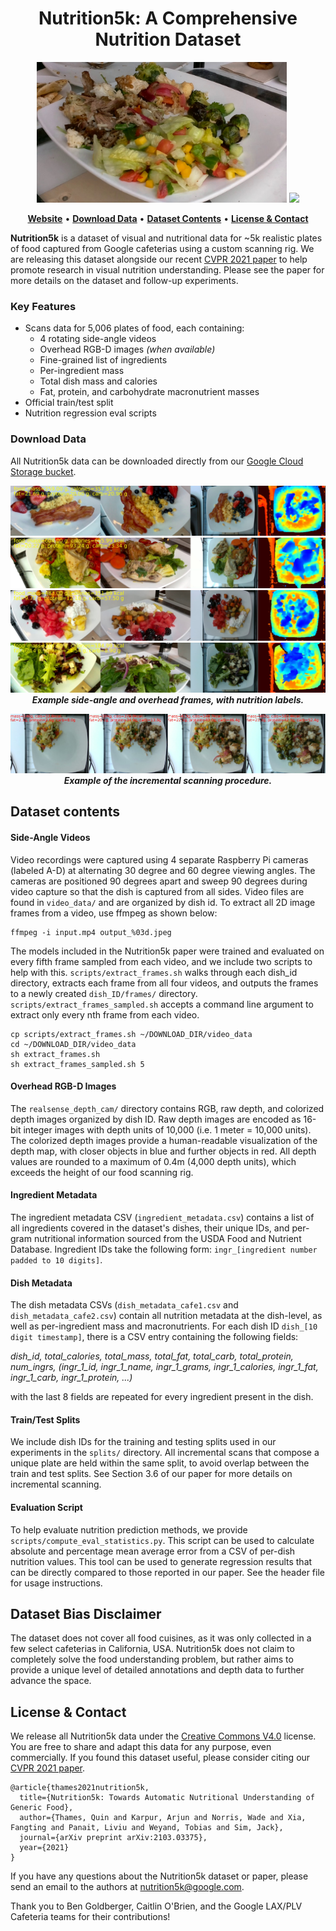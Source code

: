 <div align="center">

# Nutrition5k: A Comprehensive Nutrition Dataset

<p align="center">
	<img src="res/example_plate.jpg" width="400px">
	<img src="res/scan.gif" width="400px">
</p>

<p align="center">
	<a href="https://github.com/google-research-datasets/Nutrition5k"><b>Website</b></a> •
	<a href="#download-data"><b>Download Data</b></a> •
	<a href="#dataset-contents"><b>Dataset Contents</b></a> •
	<a href="#license--contact"><b>License & Contact</b></a>
</p>

</div>

<b>Nutrition5k</b> is a dataset of visual and nutritional data for ~5k realistic plates of food captured from Google cafeterias using a custom scanning rig. We are releasing this dataset alongside our recent <a href="https://arxiv.org/abs/2103.03375">CVPR 2021 paper</a> to help promote research in visual nutrition understanding. Please see the paper for more details on the dataset and follow-up experiments.

### Key Features
<ul>
	<li>Scans data for 5,006 plates of food, each containing:
		<ul>
			<li>4 rotating side-angle videos</li>
			<li>Overhead RGB-D images <i>(when available)</i></li>
			<li>Fine-grained list of ingredients</li>
			<li>Per-ingredient mass</li>
			<li>Total dish mass and calories</li>
			<li>Fat, protein, and carbohydrate macronutrient masses</li>
		</ul></li>
	<li>Official train/test split</li>
	<li>Nutrition regression eval scripts</li>
</ul>

### Download Data
All Nutrition5k data can be downloaded directly from our <a href="">Google Cloud Storage bucket</a>. 


<p align="center">
	<img src="res/plate_1.jpg">
	<img src="res/plate_2.jpg">
	<img src="res/plate_3.jpg">
	<img src="res/plate_4.jpg">
	<i><b>Example side-angle and overhead frames, with nutrition labels.</b></i>
</p>

<!--### Dish Ingredient Label
<img src="res/ingredients_table.png" width="200px">
<img src="res/example_plate.jpg" width="400px">
-->

<p align="center">
	<img src="res/incremental.jpg">
	<i><b>Example of the incremental scanning procedure.</b></i>
</p>



## Dataset contents

#### Side-Angle Videos
Video recordings were captured using 4 separate Raspberry Pi cameras (labeled A-D) at alternating 30 degree and 60 degree viewing angles. The cameras are positioned 90 degrees apart and sweep 90 degrees during video capture so that the dish is captured from all sides.
Video files are found in `video_data/` and are organized by dish id. To extract all 2D image frames from a video, use ffmpeg as shown below:
```
ffmpeg -i input.mp4 output_%03d.jpeg
```

The models included in the Nutrition5k paper were trained and evaluated on every fifth frame sampled from each video, and we include two scripts to help with this. `scripts/extract_frames.sh` walks through each dish_id directory, extracts each frame from all four videos, and outputs the frames to a newly created `dish_ID/frames/` directory. `scripts/extract_frames_sampled.sh` accepts a command line argument to extract only every nth frame from each video.

```
cp scripts/extract_frames.sh ~/DOWNLOAD_DIR/video_data
cd ~/DOWNLOAD_DIR/video_data
sh extract_frames.sh
sh extract_frames_sampled.sh 5
```

#### Overhead RGB-D Images
The `realsense_depth_cam/` directory contains RGB, raw depth, and colorized depth images organized by dish ID. Raw depth images are encoded as 16-bit integer images with depth units of 10,000 (i.e. 1 meter = 10,000 units). The colorized depth images provide a human-readable visualization of the depth map, with closer objects in blue and further objects in red. All depth values are rounded to a maximum of 0.4m (4,000 depth units), which exceeds the height of our food scanning rig.

#### Ingredient Metadata
The ingredient metadata CSV (`ingredient_metadata.csv`) contains a list of all ingredients covered in the dataset's dishes, their unique IDs, and per-gram nutritional information sourced from the USDA Food and Nutrient Database. Ingredient IDs take the following form: `ingr_[ingredient number padded to 10 digits]`.

#### Dish Metadata
The dish metadata CSVs (`dish_metadata_cafe1.csv` and `dish_metadata_cafe2.csv`) contain all nutrition metadata at the dish-level, as well as per-ingredient mass and macronutrients. For each dish ID `dish_[10 digit timestamp]`, there is a CSV entry containing the following fields: 

<i>dish_id, total_calories, total_mass, total_fat, total_carb, total_protein, num_ingrs, (ingr_1_id, ingr_1_name, ingr_1_grams, ingr_1_calories, ingr_1_fat, ingr_1_carb, ingr_1_protein, ...)</i>

with the last 8 fields are repeated for every ingredient present in the dish.

#### Train/Test Splits
We include dish IDs for the training and testing splits used in our experiments in the `splits/` directory. All incremental scans that compose a unique plate are held within the same split, to avoid overlap between the train and test splits. See Section 3.6 of our paper for more details on incremental scanning.

#### Evaluation Script
To help evaluate nutrition prediction methods, we provide `scripts/compute_eval_statistics.py`. This script can be used to calculate absolute and percentage mean average error from a CSV of per-dish nutrition values. This tool can be used to generate regression results that can be directly compared to those reported in our paper. See the header file for usage instructions.

## Dataset Bias Disclaimer
The dataset does not cover all food cuisines, as it was only collected in a few select cafeterias in California, USA. Nutrition5k does not claim to completely solve the food understanding problem, but rather aims to provide a unique level of detailed annotations and depth data to further advance the space.

## License & Contact
We release all Nutrition5k data under the <a href="https://creativecommons.org/licenses/by/4.0/">Creative Commons V4.0</a> license. You are free to share and adapt this data for any purpose, even commercially. If you found this dataset useful, please consider citing our [CVPR 2021 paper](https://arxiv.org/pdf/2103.03375.pdf).
```
@article{thames2021nutrition5k,
  title={Nutrition5k: Towards Automatic Nutritional Understanding of Generic Food},
  author={Thames, Quin and Karpur, Arjun and Norris, Wade and Xia, Fangting and Panait, Liviu and Weyand, Tobias and Sim, Jack},
  journal={arXiv preprint arXiv:2103.03375},
  year={2021}
}
```

If you have any questions about the Nutrition5k dataset or paper, please send an email to the authors at <a href="mailto:nutrition5k@google.com">nutrition5k@google.com</a>.


Thank you to Ben Goldberger, Caitlin O'Brien, and the Google LAX/PLV Cafeteria teams for their contributions!
